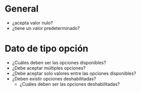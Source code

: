# General

- ¿acepta valor nulo?
- ¿tiene un valor predeterminado?

# Dato de tipo opción

- ¿Cuáles deben ser las opciones disponibles?
- ¿Debe aceptar múltiples opciones?
- ¿Debe aceptar solo valores entre las opciones disponibles?
- ¿Deben existir opciones deshabilitadas?
    - ¿Cuáles deben ser las opciones deshabilitadas?
